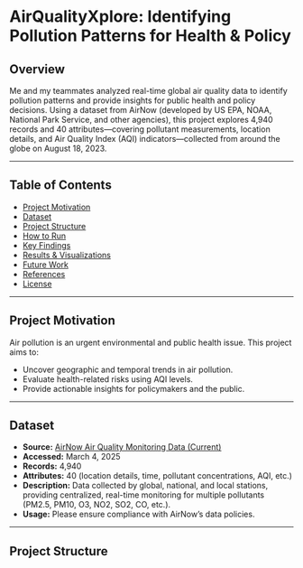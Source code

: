 # AirQualityXplore: Identifying Pollution Patterns for Health & Policy

## Overview

Me and my teammates analyzed real-time global air quality data to identify pollution patterns and provide insights for public health and policy decisions. Using a dataset from AirNow (developed by US EPA, NOAA, National Park Service, and other agencies), this project explores 4,940 records and 40 attributes—covering pollutant measurements, location details, and Air Quality Index (AQI) indicators—collected from around the globe on August 18, 2023.

---

## Table of Contents

- [Project Motivation](#project-motivation)
- [Dataset](#dataset)
- [Project Structure](#project-structure)
- [How to Run](#how-to-run)
- [Key Findings](#key-findings)
- [Results & Visualizations](#results--visualizations)
- [Future Work](#future-work)
- [References](#references)
- [License](#license)

---

## Project Motivation

Air pollution is an urgent environmental and public health issue. This project aims to:
- Uncover geographic and temporal trends in air pollution.
- Evaluate health-related risks using AQI levels.
- Provide actionable insights for policymakers and the public.

---

## Dataset

- **Source:** [AirNow Air Quality Monitoring Data (Current)](https://nationaldataplatform.org/catalog/dataset/airnow-air-quality-monitoring-data-current)
- **Accessed:** March 4, 2025
- **Records:** 4,940
- **Attributes:** 40 (location details, time, pollutant concentrations, AQI, etc.)
- **Description:** Data collected by global, national, and local stations, providing centralized, real-time monitoring for multiple pollutants (PM2.5, PM10, O3, NO2, SO2, CO, etc.).
- **Usage:** Please ensure compliance with AirNow’s data policies.

---

## Project Structure
